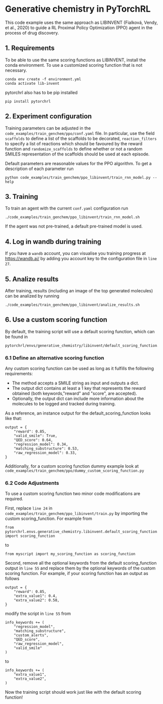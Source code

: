 # Generative chemistry in PyTorchRL

This code example uses the same approach as LIBINVENT (Fialková, Vendy, et al., 2020) to guide a RL Proximal Policy Optimization (PPO) agent in the process of drug discovery.

## 1. Requirements

To be able to use the same scoring functions as LIBINVENT, install the conda environment. To use a customized scoring function that is not necessary.

    conda env create -f environment.yml
    conda activate lib-invent

pytorchrl also has to be pip installed

    pip install pytorchrl

## 2. Experiment configuration

Training parameters can be adjusted in the `code_examples/train_genchem/ppo/conf.yaml` file. In particular, use the field `scaffolds` to define a list of the scaffolds to be decorated, `reaction_filters` to specify a list of reactions which should be favoured by the reward function and `randomize_scaffolds` to define whether or not a random SMILES representation of the scaffolds should be used at each episode. 

Default parameters are reasonable values for the PPO algorithm. To get a description of each parameter run

    python code_examples/train_genchem/ppo_libinvent/train_rnn_model.py --help

## 3. Training

To train an agent with the current `conf.yaml` configuration run

    ./code_examples/train_genchem/ppo_libinvent/train_rnn_model.sh

If the agent was not pre-trained, a default pre-trained model is used.

## 4. Log in wandb during training

If you have a `wandb` account, you can visualise you training progress at https://wandb.ai/ by adding you account key to the configuration file in `line 27`.

## 5. Analize results

After training, results (including an image of the top generated molecules) can be analized by running

    ./code_examples/train_genchem/ppo_libinvent/analize_results.sh

## 6. Use a custom scoring function

By default, the training script will use a default scoring function, which can be found in 

    pytorchrl/envs/generative_chemistry/libinvent/default_scoring_function.py

### 6.1 Define an alternative scoring function

Any custom scoring function can be used as long as it fulfills the following requirements:
    
- The method accepts a SMILE string as input and outputs a dict.
- The output dict contains at least a 1 key that represents the reward obtained (both keywords,"reward" and "score", are accepted).
- Optionally, the output dict can include more information about the molecules to be logged and tracked during training.

As a reference, an instance output for the default_scoring_function looks like that:

    output = {
        "reward": 0.85,
        "valid_smile": True,
        "QED_score": 0.64,
        "regression_model": 0.34,
        "matching_substructure": 0.53,
        "raw_regression_model": 0.33,
    }

Additionally, for a custom scoring function dummy example look at `code_examples/train_genchem/ppo/dummy_custom_scoring_function.py`

### 6.2 Code Adjustments

To use a custom scoring function two minor code modifications are required.

First, replace `line 24` in `code_examples/train_genchem/ppo_libinvent/train.py` by importing the custom scoring_function. For example from 

    from pytorchrl.envs.generative_chemistry.libinvent.default_scoring_function import scoring_function

to

    from myscript import my_scoring_function as scoring_function

Second, remove all the optional keywords from the default scoring_function output in `line 55` and replace them by the optional keywords of the custom scoring function. For example, if your scoring function has an output as follows

    output = {
        "reward": 0.85,
        "extra_value1": 0.4,
        "extra_value2": 0.58,
    }

modify the script in `line 55` from

    info_keywords += (
        "regression_model",
        "matching_substructure",
        "custom_alerts",
        "QED_score",
        "raw_regression_model",
        "valid_smile"
    )

to

    info_keywords += (
        "extra_value1",
        "extra_value2",
    )

Now the training script should work just like with the default scoring function!